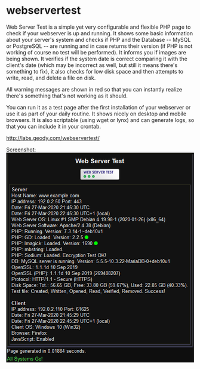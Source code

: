 # webservertest

Web Server Test is a simple yet very configurable and flexible PHP page to check if your webserver is up and running. It shows some basic information about your server's system and checks if PHP and the Database -- MySQL or PostgreSQL -- are running and in case returns their version (if PHP is not working of course no test will be performed). It informs you if images are being shown. It verifies if the system date is correct comparing it with the client's date (which may be incorrect as well, but still it means there's something to fix), it also checks for low disk space and then attempts to write, read, and delete a file on disk.

All warning messages are shown in red so that you can instantly realize there's something that's not working as it should.

You can run it as a test page after the first installation of your webserver or use it as part of your daily routine. It shows nicely on desktop and mobile browsers. It is also scriptable (using wget or lynx) and can generate logs, so that you can include it in your crontab.

http://labs.geody.com/webservertest/

Screenshot:
<img src="https://raw.githubusercontent.com/ElfQrin/webservertest/master/webservertest_screenshot.png" alt="GeodyLabs Webserver Test screenshot" />
